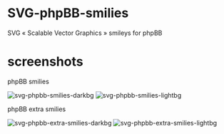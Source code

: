 # SVG-phpBB-smilies
SVG « Scalable Vector Graphics » smileys for phpBB

# screenshots
phpBB smilies

![svg-phpbb-smilies-darkbg](https://github.com/user-attachments/assets/716f66c7-69ef-4d57-ab12-14864e5946ac)
![svg-phpbb-smilies-lightbg](https://github.com/user-attachments/assets/ef46d902-c2d3-4a43-aaa6-afa0af0d7e16)

phpBB extra smilies

![svg-phpbb-extra-smilies-darkbg](https://github.com/user-attachments/assets/d42b19aa-55e3-4b09-80e0-b91a1c56ff0a)
![svg-phpbb-extra-smilies-lightbg](https://github.com/user-attachments/assets/67300a61-3d6c-4cba-a013-7f357114c7bb)

